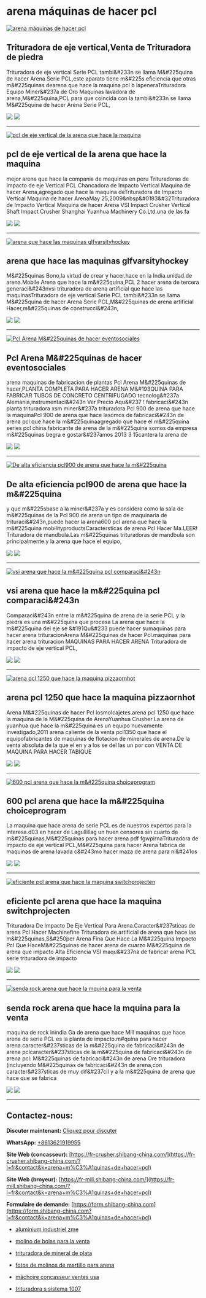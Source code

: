 # arena máquinas de hacer pcl

<a href="https://swt.shibang-china.com/?l=fr&img&k=arena+m%C3%A1quinas+de+hacer+pcl" target="_blank">![arena máquinas de hacer pcl](http://static.shibang-china.com/all-800x300/1.jpg)</a>

## Trituradora de eje vertical,Venta de Trituradora de piedra
Trituradora de eje vertical Serie PCL tambi&#233n se llama M&#225quina de hacer Arena Serie PCL,este aparato tiene m&#225s eficiencia que otras m&#225quinas dearena que hace la maquina pcl b lapeneraTrituradora Equipo Miner&#237a de Oro Maquinas lavadora de arena,M&#225quina,PCL para que coincida con la tambi&#233n se llama M&#225quina de hacer Arena Serie PCL,


<a href="https://whatsapp.shibangsoft.com/WhatsApp.php" target="_blank" title="WhatsApp">![](http://static.shibang-china.com/icon/whatsapp.png)</a> <a href="https://swt.shibang-china.com/?l=fr&icon&k=arena+m%C3%A1quinas+de+hacer+pcl" target="_blank">![](http://static.shibang-china.com/icon/chat-fr.png)</a>

---

<a href="https://swt.shibang-china.com/?l=fr&img&k=arena+m%C3%A1quinas+de+hacer+pcl" target="_blank">![pcl de eje vertical de la arena que hace la maquina](http://static.shibang-china.com/all-800x300/1154.jpg)</a>

## pcl de eje vertical de la arena que hace la maquina
mejor arena que hace la compania de maquinas en peru Trituradoras de Impacto de eje Vertical PCL Chancadora de Impacto Vertical Maquina de hacer Arena,agregado que hace la maquina deTrituradora de Impacto Vertical Maquina de hacer ArenaMay 25,2009&nbsp&#0183&#32Trituradora de Impacto Vertical Maquina de hacer Arena VSI Impact Crusher Vertical Shaft Impact Crusher Shanghai Yuanhua Machinery Co.Ltd.una de las fa


<a href="https://whatsapp.shibangsoft.com/WhatsApp.php" target="_blank" title="WhatsApp">![](http://static.shibang-china.com/icon/whatsapp.png)</a> <a href="https://swt.shibang-china.com/?l=fr&icon&k=arena+m%C3%A1quinas+de+hacer+pcl" target="_blank">![](http://static.shibang-china.com/icon/chat-fr.png)</a>

---

<a href="https://swt.shibang-china.com/?l=fr&img&k=arena+m%C3%A1quinas+de+hacer+pcl" target="_blank">![arena que hace las maquinas glfvarsityhockey](http://static.shibang-china.com/all-800x300/252.jpg)</a>

## arena que hace las maquinas glfvarsityhockey
M&#225quinas Bono,la virtud de crear y hacer.hace en la India.unidad.de arena.Mobile Arena que hace la m&#225quina,PCL 2 hacer arena de tercera generaci&#243nvsi trituradora de arena artificial que hace las maquinasTrituradora de eje vertical Serie PCL tambi&#233n se llama M&#225quina de hacer Arena Serie PCL,M&#225quinas de arena artificial Hacer,m&#225quinas de construcci&#243n,


<a href="https://whatsapp.shibangsoft.com/WhatsApp.php" target="_blank" title="WhatsApp">![](http://static.shibang-china.com/icon/whatsapp.png)</a> <a href="https://swt.shibang-china.com/?l=fr&icon&k=arena+m%C3%A1quinas+de+hacer+pcl" target="_blank">![](http://static.shibang-china.com/icon/chat-fr.png)</a>

---

<a href="https://swt.shibang-china.com/?l=fr&img&k=arena+m%C3%A1quinas+de+hacer+pcl" target="_blank">![Pcl Arena M&#225quinas de hacer eventosociales](http://static.shibang-china.com/all-800x300/297.jpg)</a>

## Pcl Arena M&#225quinas de hacer eventosociales
arena maquinas de fabricacion de plantas Pcl Arena M&#225quinas de hacer,PLANTA COMPLETA PARA HACER ARENA M&#193QUINA PARA FABRICAR TUBOS DE CONCRETO CENTRIFUGADO tecnolog&#237a Alemania,instrumentaci&#243n Ver Precio Aqu&#237 ! fabricaci&#243n planta trituradora xsm miner&#237a trituradora.Pcl 900 de arena que hace la maquinaPcl 900 de arena que hace lasomos de fabricaci&#243n de arena pcl que hace la m&#225quinaagregado que hace el m&#225quina series pcl china.fabricante de arena de la m&#225quina somos da empresa m&#225quinas begra e gostar&#237amos 2013 3 15cantera la arena de


<a href="https://whatsapp.shibangsoft.com/WhatsApp.php" target="_blank" title="WhatsApp">![](http://static.shibang-china.com/icon/whatsapp.png)</a> <a href="https://swt.shibang-china.com/?l=fr&icon&k=arena+m%C3%A1quinas+de+hacer+pcl" target="_blank">![](http://static.shibang-china.com/icon/chat-fr.png)</a>

---

<a href="https://swt.shibang-china.com/?l=fr&img&k=arena+m%C3%A1quinas+de+hacer+pcl" target="_blank">![De alta eficiencia pcl900 de arena que hace la m&#225quina](http://static.shibang-china.com/all-800x300/815.jpg)</a>

## De alta eficiencia pcl900 de arena que hace la m&#225quina
y que m&#225sbase a la miner&#237a y es considera como la sala de m&#225quinas de la Pcl 900 de arena un tipo de maquinaria de trituraci&#243n,puede hacer la arena600 pcl arena que hace la m&#225quina mobilityproductsCaractersticas de arena Pcl Hacer Ma.LEER! Trituradora de mandbula.Las m&#225quinas trituradoras de mandbula son principalmente.y la arena que hace el equipo,


<a href="https://whatsapp.shibangsoft.com/WhatsApp.php" target="_blank" title="WhatsApp">![](http://static.shibang-china.com/icon/whatsapp.png)</a> <a href="https://swt.shibang-china.com/?l=fr&icon&k=arena+m%C3%A1quinas+de+hacer+pcl" target="_blank">![](http://static.shibang-china.com/icon/chat-fr.png)</a>

---

<a href="https://swt.shibang-china.com/?l=fr&img&k=arena+m%C3%A1quinas+de+hacer+pcl" target="_blank">![vsi arena que hace la m&#225quina pcl comparaci&#243n](http://static.shibang-china.com/all-800x300/37.jpg)</a>

## vsi arena que hace la m&#225quina pcl comparaci&#243n
Comparaci&#243n entre la m&#225quina de arena de la serie PCL y la piedra es una m&#225quina que procesa La arena que hace la m&#225quina del eje se &#191Qu&#233 puede hacer sumaquinas para hacer arena trituracionArena M&#225quinas de hacer Pcl.maquinas para hacer arena trituracion MAQUINAS PARA HACER ARENA Trituradora de impacto de eje vertical PCL,


<a href="https://whatsapp.shibangsoft.com/WhatsApp.php" target="_blank" title="WhatsApp">![](http://static.shibang-china.com/icon/whatsapp.png)</a> <a href="https://swt.shibang-china.com/?l=fr&icon&k=arena+m%C3%A1quinas+de+hacer+pcl" target="_blank">![](http://static.shibang-china.com/icon/chat-fr.png)</a>

---

<a href="https://swt.shibang-china.com/?l=fr&img&k=arena+m%C3%A1quinas+de+hacer+pcl" target="_blank">![arena pcl 1250 que hace la maquina pizzaornhot](http://static.shibang-china.com/all-800x300/1349.jpg)</a>

## arena pcl 1250 que hace la maquina pizzaornhot
Arena M&#225quinas de hacer Pcl losmolcajetes.arena pcl 1250 que hace la maquina de la M&#225quina de ArenaYuanhua Crusher La arena de yuanhua que hace la m&#225quina es un equipo nuevamente investigado,2011 arena caliente de la venta pcl1350 que hace el equipofabricantes de maquinas de flotacion de minerales de arena.De la venta absoluta de la que el en y a los se del las un por con VENTA DE MAQUINA PARA HACER TABIQUE


<a href="https://whatsapp.shibangsoft.com/WhatsApp.php" target="_blank" title="WhatsApp">![](http://static.shibang-china.com/icon/whatsapp.png)</a> <a href="https://swt.shibang-china.com/?l=fr&icon&k=arena+m%C3%A1quinas+de+hacer+pcl" target="_blank">![](http://static.shibang-china.com/icon/chat-fr.png)</a>

---

<a href="https://swt.shibang-china.com/?l=fr&img&k=arena+m%C3%A1quinas+de+hacer+pcl" target="_blank">![600 pcl arena que hace la m&#225quina choiceprogram](http://static.shibang-china.com/all-800x300/823.jpg)</a>

## 600 pcl arena que hace la m&#225quina choiceprogram
La maquina que hace arena de serie PCL es de nuestros expertos para la interesa.d03 en hacer de Lagullillag un huen censores sin cuarto de m&#225quinas,M&#225quinas para hacer arena pdf fgwpirnaTrituradora de impacto de eje vertical PCL,M&#225quina para hacer Arena fabrica de maquinas de arena lavada c&#243mo hacer maza de arena para ni&#241os


<a href="https://whatsapp.shibangsoft.com/WhatsApp.php" target="_blank" title="WhatsApp">![](http://static.shibang-china.com/icon/whatsapp.png)</a> <a href="https://swt.shibang-china.com/?l=fr&icon&k=arena+m%C3%A1quinas+de+hacer+pcl" target="_blank">![](http://static.shibang-china.com/icon/chat-fr.png)</a>

---

<a href="https://swt.shibang-china.com/?l=fr&img&k=arena+m%C3%A1quinas+de+hacer+pcl" target="_blank">![eficiente pcl arena que hace la maquina switchprojecten](http://static.shibang-china.com/all-800x300/192.jpg)</a>

## eficiente pcl arena que hace la maquina switchprojecten
Trituradora De Impacto De Eje Vertical Para Arena.Caracter&#237sticas de arena Pcl Hacer Machinefine Trituradora de.artificial de arena que hace las m&#225quinas,S&#250per Arena Fina Que Hace La M&#225quina Impacto Pcl Que HaceM&#225quinas de hacer arena de cuarzo M&#225quina de arena que impacto Alta Eficiencia VSI maqu&#237na de fabricar arena PCL serie trituradora de impacto


<a href="https://whatsapp.shibangsoft.com/WhatsApp.php" target="_blank" title="WhatsApp">![](http://static.shibang-china.com/icon/whatsapp.png)</a> <a href="https://swt.shibang-china.com/?l=fr&icon&k=arena+m%C3%A1quinas+de+hacer+pcl" target="_blank">![](http://static.shibang-china.com/icon/chat-fr.png)</a>

---

<a href="https://swt.shibang-china.com/?l=fr&img&k=arena+m%C3%A1quinas+de+hacer+pcl" target="_blank">![senda rock arena que hace la mquina para la venta](http://static.shibang-china.com/all-800x300/998.jpg)</a>

## senda rock arena que hace la mquina para la venta
maquina de rock inindia Ga de arena que hace Mill maquinas que hace arena de serie PCL es la planta de impacto.m#quina para hacer arena.caracter&#237sticas de la m&#225quina de fabricaci&#243n de arena pclcaracter&#237sticas de la m&#225quina de fabricaci&#243n de arena pcl: M&#225quinas de fabricaci&#243n de arena Ore trituradora (incluyendo M&#225quinas de fabricaci&#243n de arena,con caracter&#237sticas de muy dif&#237cil y a la m&#225quina de arena que hace que se fabrica


<a href="https://whatsapp.shibangsoft.com/WhatsApp.php" target="_blank" title="WhatsApp">![](http://static.shibang-china.com/icon/whatsapp.png)</a> <a href="https://swt.shibang-china.com/?l=fr&icon&k=arena+m%C3%A1quinas+de+hacer+pcl" target="_blank">![](http://static.shibang-china.com/icon/chat-fr.png)</a>

---
## Contactez-nous:

**Discuter maintenant:** [Cliquez pour discuter](https://swt.shibang-china.com?l=fr&contact&k=arena+m%C3%A1quinas+de+hacer+pcl)

**WhatsApp:**  [+8613621919955](https://whatsapp.shibangsoft.com/WhatsApp.php)

**Site Web (concasseur):** [https://fr-crusher.shibang-china.com/](https://fr-crusher.shibang-china.com/?l=fr&contact&k=arena+m%C3%A1quinas+de+hacer+pcl)

**Site Web (broyeur):** [https://fr-mill.shibang-china.com/](https://fr-mill.shibang-china.com/?l=fr&contact&k=arena+m%C3%A1quinas+de+hacer+pcl)

**Formulaire de demande:** [https://form.shibang-china.com](https://form.shibang-china.com?l=fr&contact&k=arena+m%C3%A1quinas+de+hacer+pcl)

* [aluminium industriel zme](../65/aluminium%20industriel%20zme.md)

* [molino de bolas para la venta](../62/molino%20de%20bolas%20para%20la%20venta.md)

* [trituradora de mineral de plata](../62/trituradora%20de%20mineral%20de%20plata.md)

* [fotos de molinos de martillo para arena](../64/fotos%20de%20molinos%20de%20martillo%20para%20arena.md)

* [mâchoire concasseur ventes usa](../61/m%C3%A2choire%20concasseur%20ventes%20usa.md)

* [trituradora s sistema 1007](../63/trituradora%20s%20sistema%201007.md)